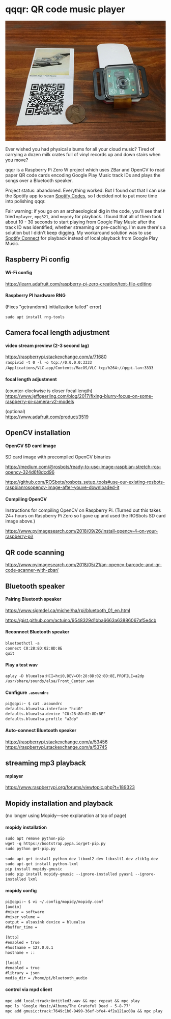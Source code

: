# qqqr: QR code music player

![QQQR](qqqr.jpg)

Ever wished you had physical albums for all your cloud music? Tired of carrying a dozen milk crates full of vinyl records up and down stairs when you move?

qqqr is a Raspberry Pi Zero W project which uses ZBar and OpenCV to read paper QR code cards encoding Google Play Music track IDs and plays the songs over a Bluetooth speaker.

Project status: abandoned. Everything worked. But I found out that I can use the Spotify app to scan [Spotify Codes](https://www.spotifycodes.com/index.html), so I decided not to put more time into polishing qqqr.

Fair warning: if you go on an archaeological dig in the code, you'll see that I tried `mplayer`, `mpg321`, and `mopidy` for playback. I found that all of them took about 10 - 30 seconds to start playing from Google Play Music after the track ID was identified, whether streaming or pre-caching. I'm sure there's a solution but I didn't keep digging. My workaround solution was to use [Spotify Connect](https://www.spotify.com/us/connect/) for playback instead of local playback from Google Play Music.

## Raspberry Pi config

#### Wi-Fi config

https://learn.adafruit.com/raspberry-pi-zero-creation/text-file-editing

#### Raspberry PI hardware RNG

(Fixes "getrandom() initialization failed" error)

`sudo apt install rng-tools`

## Camera focal length adjustment

#### video stream preview (2-3 second lag)
https://raspberrypi.stackexchange.com/a/71680  
`raspivid -t 0 -l -o tcp://0.0.0.0:3333`  
`/Applications/VLC.app/Contents/MacOS/VLC tcp/h264://qqpi.lan:3333`  

#### focal length adjustment
(counter-clockwise is closer focal length)  
https://www.jeffgeerling.com/blog/2017/fixing-blurry-focus-on-some-raspberry-pi-camera-v2-models  

(optional)  
https://www.adafruit.com/product/3519  


## OpenCV installation

#### OpenCV SD card image

SD card image with precompiled OpenCV binaries

https://medium.com/@rosbots/ready-to-use-image-raspbian-stretch-ros-opencv-324d6f8dcd96

https://github.com/ROSbots/rosbots_setup_tools#use-our-existing-rosbots-raspbianrosopencv-image-after-youve-downloaded-it

#### Compiling OpenCV

Instructions for compiling OpenCV on Raspberry Pi. (Turned out this takes 24+ hours on Raspberry Pi Zero so I gave up and used the ROSbots SD card image above.)

https://www.pyimagesearch.com/2018/09/26/install-opencv-4-on-your-raspberry-pi/

## QR code scanning

https://www.pyimagesearch.com/2018/05/21/an-opencv-barcode-and-qr-code-scanner-with-zbar/

## Bluetooth speaker

#### Pairing Bluetooth speaker

https://www.sigmdel.ca/michel/ha/rpi/bluetooth_01_en.html  

https://gist.github.com/actuino/9548329d1bba6663a63886067af5e4cb  

#### Reconnect Bluetooth speaker

```
bluetoothctl -a
connect C0:28:8D:02:8D:8E
quit
```

#### Play a test wav

```
aplay -D bluealsa:HCI=hci0,DEV=C0:28:8D:02:8D:8E,PROFILE=a2dp /usr/share/sounds/alsa/Front_Center.wav
```

#### Configure `.asoundrc`

```
pi@qqpi:~ $ cat .asoundrc
defaults.bluealsa.interface "hci0"
defaults.bluealsa.device "C0:28:8D:02:8D:8E"
defaults.bluealsa.profile "a2dp"
```

#### Auto-connect Bluetooth speaker

https://raspberrypi.stackexchange.com/a/53456
https://raspberrypi.stackexchange.com/a/53745

## streaming mp3 playback

#### mplayer

https://www.raspberrypi.org/forums/viewtopic.php?t=189323

## Mopidy installation and playback
(no longer using Mopidy—see explanation at top of page)

#### mopidy installation

```
sudo apt remove python-pip
wget -q https://bootstrap.pypa.io/get-pip.py
sudo python get-pip.py

sudo apt-get install python-dev libxml2-dev libxslt1-dev zlib1g-dev
sudo apt-get install python-lxml
pip install mopidy-gmusic
sudo pip install mopidy-gmusic --ignore-installed pyasn1 --ignore-installed lxml
```

#### mopidy config

```
pi@qqpi:~ $ vi ~/.config/mopidy/mopidy.conf
[audio]
#mixer = software
#mixer_volume =
output = alsasink device = bluealsa
#buffer_time =

[http]
#enabled = true
#hostname = 127.0.0.1
hostname = ::

[local]
#enabled = true
#library = json
media_dir = /home/pi/bluetooth_audio
```

#### control via mpd client

```
mpc add local:track:Untitled3.wav && mpc repeat && mpc play
mpc ls 'Google Music/Albums/The Grateful Dead - 5-8-77'
mpc add gmusic:track:7649c1b0-9499-36ef-bfe4-4f2a121ac08a && mpc play
```
